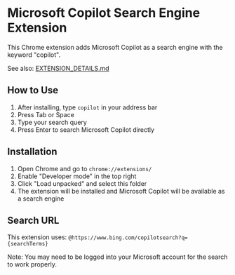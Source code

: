 # Microsoft Copilot Search Engine Extension

This Chrome extension adds Microsoft Copilot as a search engine with the keyword "copilot".

See also: [EXTENSION_DETAILS.md](./EXTENSION_DETAILS.md)

## How to Use

1. After installing, type `copilot` in your address bar
2. Press Tab or Space
3. Type your search query
4. Press Enter to search Microsoft Copilot directly

## Installation

1. Open Chrome and go to `chrome://extensions/`
2. Enable "Developer mode" in the top right
3. Click "Load unpacked" and select this folder
4. The extension will be installed and Microsoft Copilot will be available as a search engine

## Search URL

This extension uses: `@https://www.bing.com/copilotsearch?q={searchTerms}`

Note: You may need to be logged into your Microsoft account for the search to work properly.